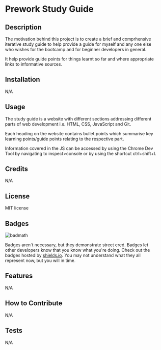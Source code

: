 # Prework Study Guide

## Description

The motivation behind this project is to create a brief and comprhensive iterative study guide to help provide a guide for myself and any one else who wishes for the bootcamp and for beginner developers in general.

It help provide guide points for things learnt so far and where appropriate links to informative sources.


## Installation

N/A

## Usage

The study guide is a website with different sections addressing different parts of web development i.e. HTML, CSS, JavaScript and Git.

Each heading on the website contains bullet points which summarise key learning points/guide points relating to the respective part.

Information covered in the JS can be accessed by using the Chrome Dev Tool by navigating to inspect>console or by using the shortcut ctrl+shift+I.

## Credits

N/A

## License

MIT license

## Badges

![badmath](https://img.shields.io/github/languages/top/nielsenjared/badmath)

Badges aren't necessary, but they demonstrate street cred. Badges let other developers know that you know what you're doing. Check out the badges hosted by [shields.io](https://shields.io/). You may not understand what they all represent now, but you will in time.

## Features

N/A

## How to Contribute

N/A

## Tests

N/A